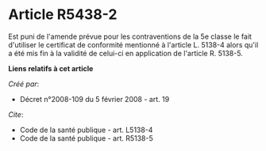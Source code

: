 # Article R5438-2

Est puni de l'amende prévue pour les contraventions de la 5e classe le fait d'utiliser le certificat de conformité mentionné
à l'article L. 5138-4 alors qu'il a été mis fin à la validité de celui-ci en application de l'article R. 5138-5.

**Liens relatifs à cet article**

_Créé par_:

  - Décret n°2008-109 du 5 février 2008 - art. 19

_Cite_:

  - Code de la santé publique - art. L5138-4
  - Code de la santé publique - art. R5138-5
